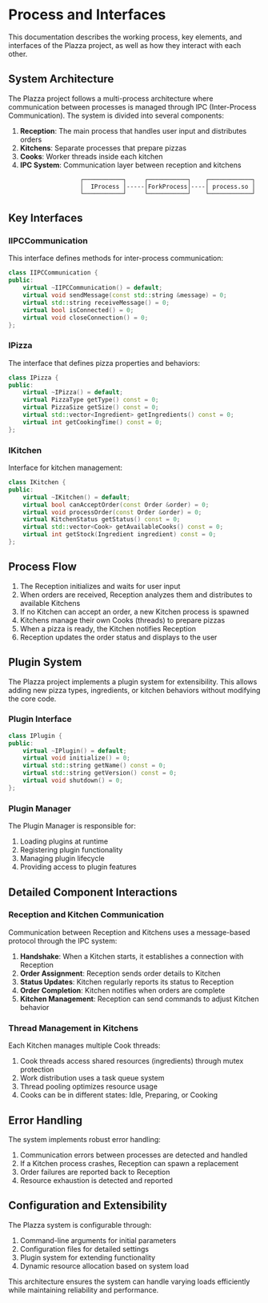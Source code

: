 # Process and Interfaces

This documentation describes the working process, key elements, and interfaces of the Plazza project, as well as how they interact with each other.

## System Architecture

The Plazza project follows a multi-process architecture where communication between processes is managed through IPC (Inter-Process Communication). The system is divided into several components:

1. **Reception**: The main process that handles user input and distributes orders
2. **Kitchens**: Separate processes that prepare pizzas
3. **Cooks**: Worker threads inside each kitchen
4. **IPC System**: Communication layer between reception and kitchens


```
                    ┌───────────┐     ┌───────────┐    ┌────────────┐
                    │  IProcess │-----│ForkProcess│----│ process.so │
                    └───────────┘     └───────────┘    └────────────┘

```

## Key Interfaces

### IIPCCommunication

This interface defines methods for inter-process communication:

```cpp
class IIPCCommunication {
public:
    virtual ~IIPCCommunication() = default;
    virtual void sendMessage(const std::string &message) = 0;
    virtual std::string receiveMessage() = 0;
    virtual bool isConnected() = 0;
    virtual void closeConnection() = 0;
};
```

### IPizza

The interface that defines pizza properties and behaviors:

```cpp
class IPizza {
public:
    virtual ~IPizza() = default;
    virtual PizzaType getType() const = 0;
    virtual PizzaSize getSize() const = 0;
    virtual std::vector<Ingredient> getIngredients() const = 0;
    virtual int getCookingTime() const = 0;
};
```

### IKitchen

Interface for kitchen management:

```cpp
class IKitchen {
public:
    virtual ~IKitchen() = default;
    virtual bool canAcceptOrder(const Order &order) = 0;
    virtual void processOrder(const Order &order) = 0;
    virtual KitchenStatus getStatus() const = 0;
    virtual std::vector<Cook> getAvailableCooks() const = 0;
    virtual int getStock(Ingredient ingredient) const = 0;
};
```

## Process Flow

1. The Reception initializes and waits for user input
2. When orders are received, Reception analyzes them and distributes to available Kitchens
3. If no Kitchen can accept an order, a new Kitchen process is spawned
4. Kitchens manage their own Cooks (threads) to prepare pizzas
5. When a pizza is ready, the Kitchen notifies Reception
6. Reception updates the order status and displays to the user

## Plugin System

The Plazza project implements a plugin system for extensibility. This allows adding new pizza types, ingredients, or kitchen behaviors without modifying the core code.

### Plugin Interface

```cpp
class IPlugin {
public:
    virtual ~IPlugin() = default;
    virtual void initialize() = 0;
    virtual std::string getName() const = 0;
    virtual std::string getVersion() const = 0;
    virtual void shutdown() = 0;
};
```

### Plugin Manager

The Plugin Manager is responsible for:
1. Loading plugins at runtime
2. Registering plugin functionality
3. Managing plugin lifecycle
4. Providing access to plugin features


## Detailed Component Interactions

### Reception and Kitchen Communication

Communication between Reception and Kitchens uses a message-based protocol through the IPC system:

1. **Handshake**: When a Kitchen starts, it establishes a connection with Reception
2. **Order Assignment**: Reception sends order details to Kitchen
3. **Status Updates**: Kitchen regularly reports its status to Reception
4. **Order Completion**: Kitchen notifies when orders are complete
5. **Kitchen Management**: Reception can send commands to adjust Kitchen behavior

### Thread Management in Kitchens

Each Kitchen manages multiple Cook threads:

1. Cook threads access shared resources (ingredients) through mutex protection
2. Work distribution uses a task queue system
3. Thread pooling optimizes resource usage
4. Cooks can be in different states: Idle, Preparing, or Cooking

## Error Handling

The system implements robust error handling:

1. Communication errors between processes are detected and handled
2. If a Kitchen process crashes, Reception can spawn a replacement
3. Order failures are reported back to Reception
4. Resource exhaustion is detected and reported

## Configuration and Extensibility

The Plazza system is configurable through:

1. Command-line arguments for initial parameters
2. Configuration files for detailed settings
3. Plugin system for extending functionality
4. Dynamic resource allocation based on system load

This architecture ensures the system can handle varying loads efficiently while maintaining reliability and performance.
